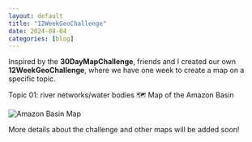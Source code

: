```yaml
---
layout: default
title: "12WeekGeoChallenge"
date: 2024-08-04
categories: [blog]
---
```


Inspired by the **30DayMapChallenge**, friends and I created our own **12WeekGeoChallenge**, where we have one week to create a map on a specific topic.

Topic 01: river networks/water bodies 🗺️ Map of the Amazon Basin

<div class="blog-image">
  <img src="{{ '/assets/images/blogs/AmazonBasin_GernotNikolaus.jpg' | relative_url }}" alt="Amazon Basin Map">
</div>

More details about the challenge and other maps will be added soon!
